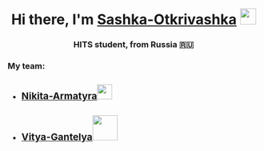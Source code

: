 <h1 align="center">Hi there, I'm <a href="https://vk.com/ospipis" target="_blank">Sashka-Otkrivashka</a> 
<img src="https://github.com/blackcater/blackcater/raw/main/images/Hi.gif" height="32"/></h1>
<h3 align="center">HITS student, from Russia 🇷🇺</h3>

<h3>My team:
<ul font-size="32px">
  <li><h3><a href="https://vk.com/katkavdoteishet20minut" target="_blank">Nikita-Armatyra</a><img src="https://usagif.com/wp-content/uploads/gif/beer-67.gif.webp" height="30"/></li>
  <li><h3><a href="https://vk.com/vitya.oa00" target="_blank">Vitya-Gantelya</a><img src="https://media.tenor.com/kvNnNCaDstAAAAAi/baby-workout-the-boss-baby-family-business.gif" height="50"/></li>
  </ul>
